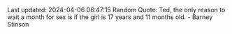 Last updated: 2024-04-06 06:47:15
Random Quote: Ted, the only reason to wait a month for sex is if the girl is 17 years and 11 months old. - Barney Stinson
